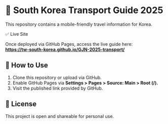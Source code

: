 # 🚆 South Korea Transport Guide 2025

This repository contains a mobile-friendly travel information for Korea.



✅ Live Site

Once deployed via GitHub Pages, access the live guide here:  
**https://tw-south-korea.github.io/GJN-2025-transport/**



## 🔧 How to Use

1. Clone this repository or upload via GitHub.
2. Enable GitHub Pages via **Settings > Pages > Source: Main > Root (/).**
3. Visit the published link provided by GitHub.

## 📄 License

This project is open and shareable for personal use.

